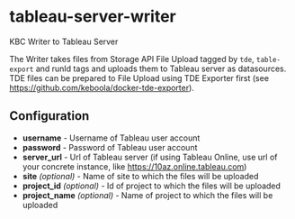 # tableau-server-writer
KBC Writer to Tableau Server

The Writer takes files from Storage API File Upload tagged by `tde`, `table-export` and runId tags and uploads them
to Tableau server as datasources. TDE files can be prepared to File Upload using TDE Exporter first
(see https://github.com/keboola/docker-tde-exporter).

## Configuration

- **username** - Username of Tableau user account
- **password** - Password of Tableau user account
- **server_url** - Url of Tableau server (if using Tableau Online, use url of your concrete instance, like https://10az.online.tableau.com)
- **site** *(optional)* - Name of site to which the files will be uploaded
- **project_id** *(optional)* - Id of project to which the files will be uploaded
- **project_name** *(optional)* - Name of project to which the files will be uploaded
